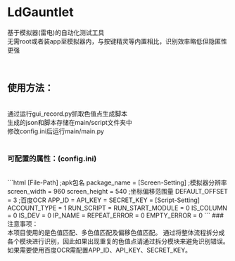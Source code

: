 # LdGauntlet

  基于模拟器(雷电)的自动化测试工具</br>
  无需root或者装app至模拟器内，与按键精灵等内置相比，识别效率略低但隐匿性更强

</br>

## 使用方法：

</br>
  通过运行gui_record.py抓取色值点生成脚本</br>
  生成的json和脚本存储在main/script文件夹中</br>
  修改config.ini后运行main/main.py</br>
</br>

### 可配置的属性：(config.ini)

</br>
```html
     <!--配置项-->
      [File-Path]
          ;apk包名
          package_name = 
      [Screen-Setting]
          ;模拟器分辨率
          screen_width = 960
          screen_height = 540
          ;坐标偏移范围量
          DEFAULT_OFFSET = 3
          ;百度OCR
          APP_ID = 
          API_KEY = 
          SECRET_KEY = 
      [Script-Setting]
          ACCOUNT_TYPE = 1
          RUN_SCRIPT = 
          RUN_START_MODULE = 0
          IS_COLUMN = 0
          IS_DEV = 0
          IP_NAME = 
          REPEAT_ERROR = 0
          EMPTY_ERROR = 0
```
### 注意事项：
</br>
    本项目使用的是色值匹配、多色值匹配及偏移色值匹配。
    通过将整体流程拆分成各个模块进行识别，因此如果出现重复的色值点请通过拆分模块来避免识别错误。
    如果需要使用百度OCR需配置APP_ID、API_KEY、SECRET_KEY。
